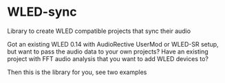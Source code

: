 # WLED-sync
Library to create WLED compatible projects that sync their audio

Got an existing WLED 0.14 with AudioRective UserMod or WLED-SR setup, but want to pass the audio data to your own projects?
Have an existing project with FFT audio analysis that you want to add WLED devices to?

Then this is the library for you, see two examples
